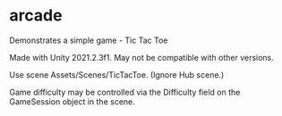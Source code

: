 # arcade
 
Demonstrates a simple game - Tic Tac Toe

Made with Unity 2021.2.3f1. May not be compatible with other versions.

Use scene Assets/Scenes/TicTacToe. (Ignore Hub scene.)

Game difficulty may be controlled via the Difficulty field on the GameSession object in the scene.
